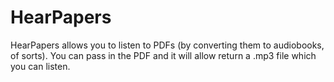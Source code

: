 # HearPapers
HearPapers allows you to listen to PDFs (by converting them to audiobooks, of sorts). You can pass in the PDF and it will allow return a .mp3 file which you can listen.
